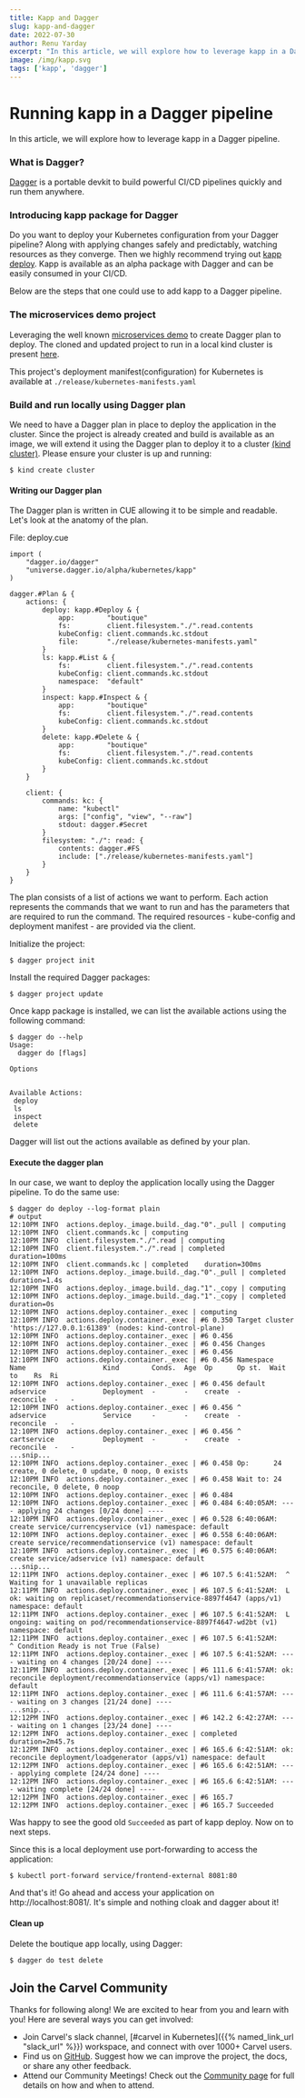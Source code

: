 ```yaml
---
title: Kapp and Dagger
slug: kapp-and-dagger
date: 2022-07-30
author: Renu Yarday
excerpt: "In this article, we will explore how to leverage kapp in a Dagger pipeline."
image: /img/kapp.svg
tags: ['kapp', 'dagger']
---
```


# Running kapp in a Dagger pipeline

In this article, we will explore how to leverage kapp in a Dagger pipeline.

### What is Dagger?
[Dagger](https://dagger.io/) is a portable devkit to build powerful CI/CD pipelines quickly and run them anywhere.

### Introducing kapp package for Dagger
Do you want to deploy your Kubernetes configuration from your Dagger pipeline? Along with applying changes safely and predictably, watching resources as they converge. Then we highly recommend trying out [kapp deploy](https://github.com/dagger/dagger/tree/main/pkg/universe.dagger.io/alpha/kubernetes/kapp). Kapp is available as an alpha package with Dagger and can be easily consumed in your CI/CD.

Below are the steps that one could use to add kapp to a Dagger pipeline.

### The microservices demo project
Leveraging the well known [microservices demo](https://github.com/GoogleCloudPlatform/microservices-demo) to create Dagger plan to deploy. The cloned and updated project to run in a local kind cluster is present [here](https://github.com/renuy/microservices-demo).

This project's deployment manifest(configuration) for Kubernetes is available at `./release/kubernetes-manifests.yaml`

### Build and run locally using Dagger plan
We need to have a Dagger plan in place to deploy the application in the cluster. Since the project is already created and build is available as an image, we will extend it using the Dagger plan to deploy it to a cluster [(kind cluster)](https://kind.sigs.k8s.io/docs/user/quick-start/#installation). Please ensure your cluster is up and running:
```
$ kind create cluster
```

#### Writing our Dagger plan
The Dagger plan is written in CUE allowing it to be simple and readable. Let's look at the anatomy of the plan.

File: deploy.cue
```cue
import (
    "dagger.io/dagger"
    "universe.dagger.io/alpha/kubernetes/kapp"
)

dagger.#Plan & {
	actions: {
		deploy: kapp.#Deploy & {
			app:        "boutique"
			fs:         client.filesystem."./".read.contents
			kubeConfig: client.commands.kc.stdout
			file:       "./release/kubernetes-manifests.yaml"
		}
		ls: kapp.#List & {
			fs:         client.filesystem."./".read.contents
			kubeConfig: client.commands.kc.stdout
			namespace:  "default"
		}
		inspect: kapp.#Inspect & {
			app:        "boutique"
			fs:         client.filesystem."./".read.contents
			kubeConfig: client.commands.kc.stdout
		}
		delete: kapp.#Delete & {
			app:        "boutique"
			fs:         client.filesystem."./".read.contents
			kubeConfig: client.commands.kc.stdout
		}
	}

	client: {
		commands: kc: {
			name: "kubectl"
			args: ["config", "view", "--raw"]
			stdout: dagger.#Secret
		}
		filesystem: "./": read: {
			contents: dagger.#FS
			include: ["./release/kubernetes-manifests.yaml"]
		}
	}
}

```

The plan consists of a list of actions we want to perform. Each action represents the commands that we want to run and has the parameters that are required to run the command.
The required resources - kube-config and deployment manifest - are provided via the client. 

Initialize the project:
```
$ dagger project init
```
Install the required Dagger packages:
```
$ dagger project update
```
Once kapp package is installed, we can list the available actions using the following command:
```
$ dagger do --help
Usage: 
  dagger do [flags]

Options


Available Actions:
 deploy  
 ls      
 inspect 
 delete  

```
Dagger will list out the actions available as defined by your plan. 

#### Execute the dagger plan
In our case, we want to deploy the application locally using the Dagger pipeline. To do the same use:

``` 
$ dagger do deploy --log-format plain
# output
12:10PM INFO  actions.deploy._image.build._dag."0"._pull | computing
12:10PM INFO  client.commands.kc | computing
12:10PM INFO  client.filesystem."./".read | computing
12:10PM INFO  client.filesystem."./".read | completed    duration=100ms
12:10PM INFO  client.commands.kc | completed    duration=300ms
12:10PM INFO  actions.deploy._image.build._dag."0"._pull | completed    duration=1.4s
12:10PM INFO  actions.deploy._image.build._dag."1"._copy | computing
12:10PM INFO  actions.deploy._image.build._dag."1"._copy | completed    duration=0s
12:10PM INFO  actions.deploy.container._exec | computing
12:10PM INFO  actions.deploy.container._exec | #6 0.350 Target cluster 'https://127.0.0.1:61389' (nodes: kind-control-plane)
12:10PM INFO  actions.deploy.container._exec | #6 0.456
12:10PM INFO  actions.deploy.container._exec | #6 0.456 Changes
12:10PM INFO  actions.deploy.container._exec | #6 0.456
12:10PM INFO  actions.deploy.container._exec | #6 0.456 Namespace  Name                   Kind        Conds.  Age  Op      Op st.  Wait to    Rs  Ri
12:10PM INFO  actions.deploy.container._exec | #6 0.456 default    adservice              Deployment  -       -    create  -       reconcile  -   -
12:10PM INFO  actions.deploy.container._exec | #6 0.456 ^          adservice              Service     -       -    create  -       reconcile  -   -
12:10PM INFO  actions.deploy.container._exec | #6 0.456 ^          cartservice            Deployment  -       -    create  -       reconcile  -   -
...snip...
12:10PM INFO  actions.deploy.container._exec | #6 0.458 Op:      24 create, 0 delete, 0 update, 0 noop, 0 exists
12:10PM INFO  actions.deploy.container._exec | #6 0.458 Wait to: 24 reconcile, 0 delete, 0 noop
12:10PM INFO  actions.deploy.container._exec | #6 0.484
12:10PM INFO  actions.deploy.container._exec | #6 0.484 6:40:05AM: ---- applying 24 changes [0/24 done] ----
12:10PM INFO  actions.deploy.container._exec | #6 0.528 6:40:06AM: create service/currencyservice (v1) namespace: default
12:10PM INFO  actions.deploy.container._exec | #6 0.558 6:40:06AM: create service/recommendationservice (v1) namespace: default
12:10PM INFO  actions.deploy.container._exec | #6 0.575 6:40:06AM: create service/adservice (v1) namespace: default
...snip...
12:11PM INFO  actions.deploy.container._exec | #6 107.5 6:41:52AM:  ^ Waiting for 1 unavailable replicas
12:11PM INFO  actions.deploy.container._exec | #6 107.5 6:41:52AM:  L ok: waiting on replicaset/recommendationservice-8897f4647 (apps/v1) namespace: default
12:11PM INFO  actions.deploy.container._exec | #6 107.5 6:41:52AM:  L ongoing: waiting on pod/recommendationservice-8897f4647-wd2bt (v1) namespace: default
12:11PM INFO  actions.deploy.container._exec | #6 107.5 6:41:52AM:     ^ Condition Ready is not True (False)
12:11PM INFO  actions.deploy.container._exec | #6 107.5 6:41:52AM: ---- waiting on 4 changes [20/24 done] ----
12:11PM INFO  actions.deploy.container._exec | #6 111.6 6:41:57AM: ok: reconcile deployment/recommendationservice (apps/v1) namespace: default
12:11PM INFO  actions.deploy.container._exec | #6 111.6 6:41:57AM: ---- waiting on 3 changes [21/24 done] ----
...snip...
12:12PM INFO  actions.deploy.container._exec | #6 142.2 6:42:27AM: ---- waiting on 1 changes [23/24 done] ----
12:12PM INFO  actions.deploy.container._exec | completed    duration=2m45.7s
12:12PM INFO  actions.deploy.container._exec | #6 165.6 6:42:51AM: ok: reconcile deployment/loadgenerator (apps/v1) namespace: default
12:12PM INFO  actions.deploy.container._exec | #6 165.6 6:42:51AM: ---- applying complete [24/24 done] ----
12:12PM INFO  actions.deploy.container._exec | #6 165.6 6:42:51AM: ---- waiting complete [24/24 done] ----
12:12PM INFO  actions.deploy.container._exec | #6 165.7
12:12PM INFO  actions.deploy.container._exec | #6 165.7 Succeeded
```
Was happy to see the good old `Succeeded` as part of kapp deploy. Now on to next steps.

Since this is a local deployment use port-forwarding to access the application:
```
$ kubectl port-forward service/frontend-external 8081:80
```

And that's it! Go ahead and access your application on http://localhost:8081/. It's simple and nothing cloak and dagger about it!

#### Clean up
Delete the boutique app locally, using Dagger:
```
$ dagger do test delete
```

## Join the Carvel Community

Thanks for following along! We are excited to hear from you and learn with you! Here are several ways you can get involved:

* Join Carvel's slack channel, [#carvel in Kubernetes]({{% named_link_url "slack_url" %}}) workspace, and connect with over 1000+ Carvel users.
* Find us on [GitHub](https://github.com/vmware-tanzu/carvel). Suggest how we can improve the project, the docs, or share any other feedback.
* Attend our Community Meetings! Check out the [Community page](/community/) for full details on how and when to attend.


